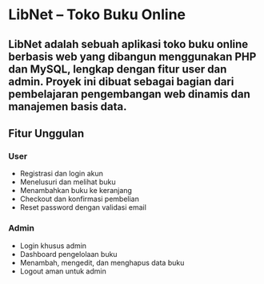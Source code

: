 # LibNet – Toko Buku Online

LibNet adalah sebuah aplikasi toko buku online berbasis web yang dibangun menggunakan PHP dan MySQL, lengkap dengan fitur user dan admin. 
Proyek ini dibuat sebagai bagian dari pembelajaran pengembangan web dinamis dan manajemen basis data.
---
## Fitur Unggulan

###  User
- Registrasi dan login akun
- Menelusuri dan melihat buku
- Menambahkan buku ke keranjang
- Checkout dan konfirmasi pembelian
- Reset password dengan validasi email

### Admin
- Login khusus admin
- Dashboard pengelolaan buku
- Menambah, mengedit, dan menghapus data buku
- Logout aman untuk admin
